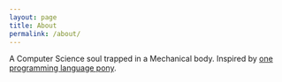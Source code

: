 ```yaml
---
layout: page
title: About
permalink: /about/
---
```


A Computer Science soul trapped in a Mechanical body. Inspired by [one programming language pony](https://janithl.github.io).